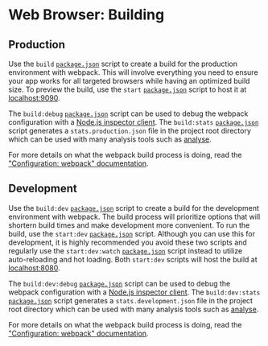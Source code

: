 # Web Browser: Building
## Production
Use the `build` [`package.json`](../../package.json) script to create a build for the production environment with webpack. This will involve everything you need to ensure your app works for all targeted browsers while having an optimized build size. To preview the build, use the `start` [`package.json`](../../package.json) script to host it at [localhost:9090](http://localhost:9090).

The `build:debug` [`package.json`](../../package.json) script can be used to debug the webpack configuration with a [Node.js inspector client](https://nodejs.org/en/docs/guides/debugging-getting-started/#inspector-clients). The `build:stats` [`package.json`](../../package.json) script generates a `stats.production.json` file in the project root directory which can be used with many analysis tools such as [analyse](https://github.com/webpack/analyse).

For more details on what the webpack build process is doing, read the ["Configuration: webpack" documentation](configuration.md#webpack).

## Development
Use the `build:dev` [`package.json`](../../package.json) script to create a build for the development environment with webpack. The build process will prioritize options that will shortern build times and make development more convenient. To run the build, use the `start:dev` [`package.json`](../../package.json) script. Although you can use this for development, it is highly recommended you avoid these two scripts and regularly use the `start:dev:watch` [`package.json`](../../package.json) script instead to utilize auto-reloading and hot loading. Both `start:dev` scripts will host the build at [localhost:8080](http://localhost:8080).

The `build:dev:debug` [`package.json`](../../package.json) script can be used to debug the webpack configuration with a [Node.js inspector client](https://nodejs.org/en/docs/guides/debugging-getting-started/#inspector-clients). The `build:dev:stats` [`package.json`](../../package.json) script generates a `stats.development.json` file in the project root directory which can be used with many analysis tools such as [analyse](https://github.com/webpack/analyse).

For more details on what the webpack build process is doing, read the ["Configuration: webpack" documentation](configuration.md#webpack).